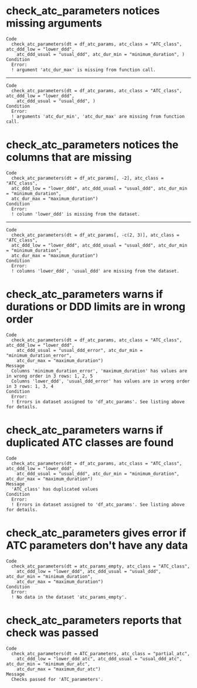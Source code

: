 # check_atc_parameters notices missing arguments

    Code
      check_atc_parameters(dt = df_atc_params, atc_class = "ATC_class", atc_ddd_low = "lower_ddd",
        atc_ddd_usual = "usual_ddd", atc_dur_min = "minimum_duration", )
    Condition
      Error:
      ! argument 'atc_dur_max' is missing from function call. 

---

    Code
      check_atc_parameters(dt = df_atc_params, atc_class = "ATC_class", atc_ddd_low = "lower_ddd",
        atc_ddd_usual = "usual_ddd", )
    Condition
      Error:
      ! arguments 'atc_dur_min', 'atc_dur_max' are missing from function call. 

# check_atc_parameters notices the columns that are missing

    Code
      check_atc_parameters(dt = df_atc_params[, -2], atc_class = "ATC_class",
      atc_ddd_low = "lower_ddd", atc_ddd_usual = "usual_ddd", atc_dur_min = "minimum_duration",
      atc_dur_max = "maximum_duration")
    Condition
      Error:
      ! column 'lower_ddd' is missing from the dataset. 

---

    Code
      check_atc_parameters(dt = df_atc_params[, -c(2, 3)], atc_class = "ATC_class",
      atc_ddd_low = "lower_ddd", atc_ddd_usual = "usual_ddd", atc_dur_min = "minimum_duration",
      atc_dur_max = "maximum_duration")
    Condition
      Error:
      ! columns 'lower_ddd', 'usual_ddd' are missing from the dataset. 

# check_atc_parameters warns if durations or DDD limits are in wrong order

    Code
      check_atc_parameters(dt = df_atc_params, atc_class = "ATC_class", atc_ddd_low = "lower_ddd",
        atc_ddd_usual = "usual_ddd_error", atc_dur_min = "minimum_duration_error",
        atc_dur_max = "maximum_duration")
    Message
      Columns 'minimum_duration_error', 'maximum_duration' has values are in wrong order in 3 rows: 1, 2, 5
      Columns 'lower_ddd', 'usual_ddd_error' has values are in wrong order in 3 rows: 1, 3, 4
    Condition
      Error:
      ! Errors in dataset assigned to 'df_atc_params'. See listing above for details.

# check_atc_parameters warns if duplicated ATC classes are found

    Code
      check_atc_parameters(dt = df_atc_params, atc_class = "ATC_class", atc_ddd_low = "lower_ddd",
        atc_ddd_usual = "usual_ddd", atc_dur_min = "minimum_duration", atc_dur_max = "maximum_duration")
    Message
      'ATC_class' has duplicated values
    Condition
      Error:
      ! Errors in dataset assigned to 'df_atc_params'. See listing above for details.

# check_atc_parameters gives error if ATC parameters don't have any data

    Code
      check_atc_parameters(dt = atc_params_empty, atc_class = "ATC_class",
        atc_ddd_low = "lower_ddd", atc_ddd_usual = "usual_ddd", atc_dur_min = "minimum_duration",
        atc_dur_max = "maximum_duration")
    Condition
      Error:
      ! No data in the dataset 'atc_params_empty'.

# check_atc_parameters reports that check was passed

    Code
      check_atc_parameters(dt = ATC_parameters, atc_class = "partial_atc",
        atc_ddd_low = "lower_ddd_atc", atc_ddd_usual = "usual_ddd_atc", atc_dur_min = "minimum_dur_atc",
        atc_dur_max = "maximum_dur_atc")
    Message
      Checks passed for 'ATC_parameters'.

